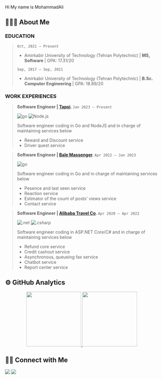 Hi My name is MohammadAli


## 👨🏻‍💻 About Me

### <b>EDUCATION</b> 	 
>
>`Oct, 2021 – Present` 	 
>
> - Amirkabir University of Technology (Tehran Polytechnic) | <b>MS, Software</b> | GPA: 17.31/20
>
>`Sep, 2017 – Sep, 2021`  	 
>
>- Amirkabir University of Technology (Tehran Polytechnic) | <b>B.Sc. Computer Engineering </b>| GPA: 18.89/20 
> 

### <b>WORK EXPERIENCES</b> 	 
> <b>Software Engineer | [Tapsi](https://tapsi.ir/en). </b> `Jan 2023 – Present`
> 
>![go](https://img.shields.io/badge/-Go-05122A?style=flat&logo=go) ![Node.js](https://img.shields.io/badge/-Node.js-05122A?style=flat&logo=node.js)
>
> Software engineer coding in Go and NodeJS and in charge of maintaining services below
> - Reward and Discount service
> - Driver quest service 

> <b>Software Engineer | [Bale Massenger](https://bale.ai/). </b> `Apr 2022 – Jan 2023`
> 
>![go](https://img.shields.io/badge/-Go-05122A?style=flat&logo=go) 
>
> Software engineer coding in Go and in charge of maintaining services below
> - Pesence and last seen service
> - Reaction service
> - Estimator of the count of posts' views service
> - Contact service 

> <b>Software Engineer | [Alibaba Travel Co](http://alibaba.ir/). </b> `Apr 2020 – Apr 2022 `
> 
>![.net](https://img.shields.io/badge/-ASP%20.NET%20Core-05122A?style=flat&logo=dotnet) ![.csharp](https://img.shields.io/badge/-c%23-05122A?style=flat&logo=csharp) 
>
> Software engineer coding in ASP.NET Core/C# and in charge of maintaining services below
> - Refund core service
> - Credit cashout service
> - Asynchronous, queueing fax service
> - Chatbot service
> - Report center service


## ⚙️ GitHub Analytics

<p align="center">
<a href="https://github.com/keshavarz13">
  <img height="180em" src="https://github-readme-stats-eight-theta.vercel.app/api?username=keshavarz13&show_icons=true&theme=algolia&include_all_commits=true&count_private=true"/>
  <img height="180em" src="https://github-readme-stats-eight-theta.vercel.app/api/top-langs/?username=keshavarz13&layout=compact&langs_count=8&theme=algolia"/>
</a>
</p>


## 🤝🏻 Connect with Me
<p align="left">
<a href="https://www.linkedin.com/in/keshavarz13/"><img src="https://img.shields.io/badge/-MohammadAli%20Keshavarz-0077B5?style=flat&logo=Linkedin&logoColor=white"/></a>
<a href="keshavarz.ma13@gmail.com"><img src="https://img.shields.io/badge/-keshavarz.ma13@gmail.com-D14836?style=flat&logo=Gmail&logoColor=white"/></a>

</p>

